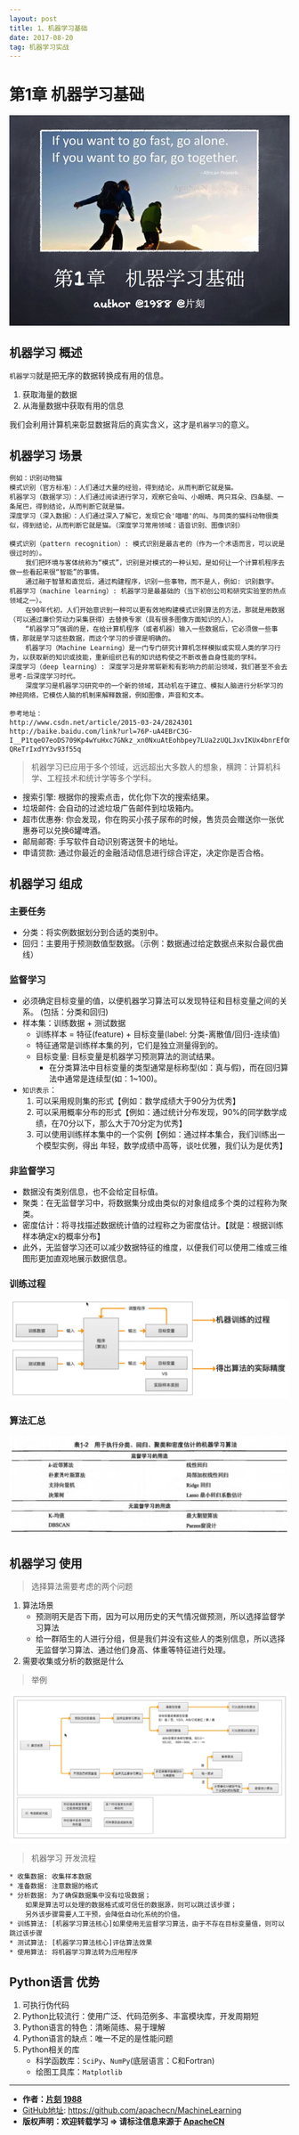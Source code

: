 ```yaml
---
layout: post
title: 1、机器学习基础
date: 2017-08-20
tag: 机器学习实战
---
```


# 第1章 机器学习基础

![机器学习基础_首页](/images/ML/1.MLFoundation/机器学习基础-首页.jpg)


## 机器学习 概述

`机器学习`就是把无序的数据转换成有用的信息。
1. 获取海量的数据
2. 从海量数据中获取有用的信息

我们会利用计算机来彰显数据背后的真实含义，这才是`机器学习`的意义。

## 机器学习 场景

```
例如：识别动物猫
模式识别（官方标准）：人们通过大量的经验，得到结论，从而判断它就是猫。
机器学习（数据学习）：人们通过阅读进行学习，观察它会叫、小眼睛、两只耳朵、四条腿、一条尾巴，得到结论，从而判断它就是猫。
深度学习（深入数据）：人们通过深入了解它，发现它会'喵喵'的叫、与同类的猫科动物很类似，得到结论，从而判断它就是猫。（深度学习常用领域：语音识别、图像识别）

模式识别（pattern recognition）: 模式识别是最古老的（作为一个术语而言，可以说是很过时的）。
    我们把环境与客体统称为“模式”，识别是对模式的一种认知，是如何让一个计算机程序去做一些看起来很“智能”的事情。
    通过融于智慧和直觉后，通过构建程序，识别一些事物，而不是人，例如: 识别数字。
机器学习（machine learning）: 机器学习是最基础的（当下初创公司和研究实验室的热点领域之一）。
    在90年代初，人们开始意识到一种可以更有效地构建模式识别算法的方法，那就是用数据（可以通过廉价劳动力采集获得）去替换专家（具有很多图像方面知识的人）。
    “机器学习”强调的是，在给计算机程序（或者机器）输入一些数据后，它必须做一些事情，那就是学习这些数据，而这个学习的步骤是明确的。
    机器学习（Machine Learning）是一门专门研究计算机怎样模拟或实现人类的学习行为，以获取新的知识或技能，重新组织已有的知识结构使之不断改善自身性能的学科。
深度学习（deep learning）: 深度学习是非常崭新和有影响力的前沿领域，我们甚至不会去思考-后深度学习时代。
    深度学习是机器学习研究中的一个新的领域，其动机在于建立、模拟人脑进行分析学习的神经网络，它模仿人脑的机制来解释数据，例如图像，声音和文本。

参考地址： 
http://www.csdn.net/article/2015-03-24/2824301
http://baike.baidu.com/link?url=76P-uA4EBrC3G-I__P1tqeO7eoDS709Kp4wYuHxc7GNkz_xn0NxuAtEohbpey7LUa2zUQLJxvIKUx4bnrEfOmsWLKbDmvG1PCoRkJisMTQka6-QReTrIxdYY3v93f55q
```

> 机器学习已应用于多个领域，远远超出大多数人的想象，横跨：计算机科学、工程技术和统计学等多个学科。

* 搜索引擎: 根据你的搜索点击，优化你下次的搜索结果。
* 垃圾邮件: 会自动的过滤垃圾广告邮件到垃圾箱内。
* 超市优惠券: 你会发现，你在购买小孩子尿布的时候，售货员会赠送你一张优惠券可以兑换6罐啤酒。
* 邮局邮寄: 手写软件自动识别寄送贺卡的地址。
* 申请贷款: 通过你最近的金融活动信息进行综合评定，决定你是否合格。


## 机器学习 组成

### 主要任务

* 分类：将实例数据划分到合适的类别中。
* 回归：主要用于预测数值型数据。（示例：数据通过给定数据点来拟合最优曲线）

### 监督学习

* 必须确定目标变量的值，以便机器学习算法可以发现特征和目标变量之间的关系。 (包括：分类和回归)
* 样本集：训练数据 + 测试数据
    * 训练样本 = 特征(feature) + 目标变量(label: 分类-离散值/回归-连续值)
    * 特征通常是训练样本集的列，它们是独立测量得到的。
    * 目标变量: 目标变量是机器学习预测算法的测试结果。
        * 在分类算法中目标变量的类型通常是标称型(如：真与假)，而在回归算法中通常是连续型(如：1~100)。
* `知识表示`：
    1. 可以采用规则集的形式【例如：数学成绩大于90分为优秀】
    2. 可以采用概率分布的形式【例如：通过统计分布发现，90%的同学数学成绩，在70分以下，那么大于70分定为优秀】
    3. 可以使用训练样本集中的一个实例【例如：通过样本集合，我们训练出一个模型实例，得出 年轻，数学成绩中高等，谈吐优雅，我们认为是优秀】

### 非监督学习

* 数据没有类别信息，也不会给定目标值。
* 聚类：在无监督学习中，将数据集分成由类似的对象组成多个类的过程称为聚类。
* 密度估计：将寻找描述数据统计值的过程称之为密度估计。【就是：根据训练样本确定x的概率分布】
* 此外，无监督学习还可以减少数据特征的维度，以便我们可以使用二维或三维图形更加直观地展示数据信息。

### 训练过程

![机器学习训练过程图](/images/ML/1.MLFoundation/机器学习基础训练过程.jpg)

### 算法汇总

![算法汇总](/images/ML/1.MLFoundation/ml_algorithm.jpg)


## 机器学习 使用

> 选择算法需要考虑的两个问题

1. 算法场景
    * 预测明天是否下雨，因为可以用历史的天气情况做预测，所以选择监督学习算法
    * 给一群陌生的人进行分组，但是我们并没有这些人的类别信息，所以选择无监督学习算法、通过他们身高、体重等特征进行处理。
2. 需要收集或分析的数据是什么

> 举例

![选择算法图](/images/ML/1.MLFoundation/机器学习基础-选择算法.jpg)

> 机器学习 开发流程

```
* 收集数据: 收集样本数据
* 准备数据: 注意数据的格式
* 分析数据: 为了确保数据集中没有垃圾数据；
    如果是算法可以处理的数据格式或可信任的数据源，则可以跳过该步骤；
    另外该步骤需要人工干预，会降低自动化系统的价值。
* 训练算法: [机器学习算法核心]如果使用无监督学习算法，由于不存在目标变量值，则可以跳过该步骤
* 测试算法: [机器学习算法核心]评估算法效果
* 使用算法: 将机器学习算法转为应用程序
```


## Python语言 优势

1. 可执行伪代码
2. Python比较流行：使用广泛、代码范例多、丰富模块库，开发周期短
3. Python语言的特色：清晰简练、易于理解
4. Python语言的缺点：唯一不足的是性能问题
5. Python相关的库
    * 科学函数库：`SciPy`、`NumPy`(底层语言：C和Fortran)
    * 绘图工具库：`Matplotlib`


* * *

* **作者：[片刻](http://www.apache.wiki/display/~jiangzhonglian) [1988](http://www.apache.wiki/display/~lihuisong)**
* [GitHub地址](https://github.com/apachecn/MachineLearning): <https://github.com/apachecn/MachineLearning>
* **版权声明：欢迎转载学习 => 请标注信息来源于 [ApacheCN](http://www.apachecn.org/)**
